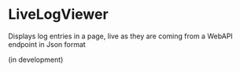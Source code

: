 LiveLogViewer
=============

Displays log entries in a page, live as they are coming from a WebAPI endpoint in Json format

(in development)

